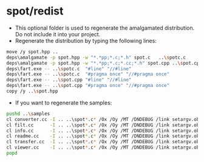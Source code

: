 spot/redist
===========

- This optional folder is used to regenerate the amalgamated distribution. Do not include it into your project.
- Regenerate the distribution by typing the following lines:
```bash
move /y spot.hpp ..
deps\amalgamate -p spot.hpp -w "*.*pp;*.c;*.h" spot.c   ..\spotc.c
deps\amalgamate -p spot.hpp -w "*.*pp;*.c;*.cc;*.h" spot.cpp ..\spot.cpp
deps\fart.exe -- ..\spotc.c  "#line" "//#line"
deps\fart.exe -- ..\spotc.c  "#pragma once" "//#pragma once"
deps\fart.exe -- ..\spot.cpp "#line" "//#line"
deps\fart.exe -- ..\spot.cpp "#pragma once" "//#pragma once"
copy /y ..\spot.hpp
```

- If you want to regenerate the samples:
```bash
pushd ..\samples
cl converter.cc -I .. ..\spot*.c* /Ox /Oy /MT /DNDEBUG /link setargv.obj
cl filt.cc      -I .. ..\spot*.c* /Ox /Oy /MT /DNDEBUG /link setargv.obj
cl info.cc      -I .. ..\spot*.c* /Ox /Oy /MT /DNDEBUG /link setargv.obj
cl readme.cc    -I .. ..\spot*.c* /Ox /Oy /MT /DNDEBUG /link setargv.obj
cl transfer.cc  -I .. ..\spot*.c* /Ox /Oy /MT /DNDEBUG /link setargv.obj
cl viewer.cc    -I .. ..\spot*.c* /Ox /Oy /MT /DNDEBUG /link setargv.obj
popd
```
